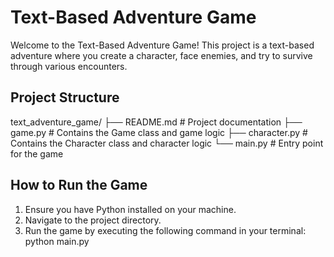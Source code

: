 # Text-Based Adventure Game
Welcome to the Text-Based Adventure Game! This project is a text-based adventure where you create a character, face enemies, and try to survive through various encounters.

## Project Structure
text_adventure_game/
├── README.md # Project documentation
├── game.py # Contains the Game class and game logic
├── character.py # Contains the Character class and character logic
└── main.py # Entry point for the game

## How to Run the Game
1. Ensure you have Python installed on your machine.
2. Navigate to the project directory.
3. Run the game by executing the following command in your terminal: python main.py
